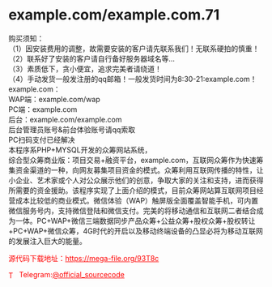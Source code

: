 # example.com/example.com.71

购买须知：<br>（1）因安装费用的调整，故需要安装的客户请先联系我们！无联系硬拍的慎重！<br>（2）联系好了安装的客户请自行备好服务器域名等...<br>（3）素质低下，贪小便宜，追求完美者请绕道！<br>（4）手动发货一般发注册的qq邮箱！一般发货时间为8:30-21:example.com！<br>example.com：<br>WAP端：example.com/wap<br>PC端：example.com<br>后台：example.com/example.com<br>后台管理员账号&amp;前台体验账号请qq索取<br>PC扫码支付已经解决<br>本程序系PHP+MYSQL开发的众筹网站系统，<br>综合型众筹商业版：项目交易+融资平台，example.com，互联网众筹作为快速筹集资金渠道的一种，向网友募集项目资金的模式。众筹利用互联网传播的特性，让小企业、艺术家或个人对公众展示他们的创意，争取大家的关注和支持，进而获得所需要的资金援助。该程序实现了上面介绍的模式，目前众筹网站算互联网项目经营成本比较低的商业模式。微信体验（WAP）触屏版全面覆盖智能手机，可内置微信服务号内，支持微信登陆和微信支付。完美的将移动通信和互联网二者结合成为一体。PC+WAP+微信三端数据同步产品众筹+公益众筹+股权众筹+股权转让+PC+WAP+微信众筹，4G时代的开启以及移动终端设备的凸显必将为移动互联网的发展注入巨大的能量。<br>


<p style="color: red;">源代码下载地址：<a href="https://mega-file.org/93T8c" style="color: red;">https://mega-file.org/93T8c</a></p><p style="color: red;"><img src="https://cdn-icons-png.flaticon.com/512/2111/2111646.png" alt="Telegram Icon" style="width: 16px; vertical-align: middle; margin-right: 5px;">Telegram:<a href="https://t.me/official_sourcecode" style="color: red;">@official_sourcecode</a></p>